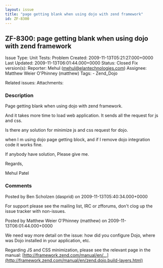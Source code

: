 ```yaml
---
layout: issue
title: "page getting blank when using dojo with zend framework"
id: ZF-8300
---
```


ZF-8300: page getting blank when using dojo with zend framework
---------------------------------------------------------------

 Issue Type: Unit Tests: Problem Created: 2009-11-13T05:21:27.000+0000 Last Updated: 2009-11-13T06:01:44.000+0000 Status: Closed Fix version(s): 
 Reporter:  Mehul (mehul@elantechnologies.com)  Assignee:  Matthew Weier O'Phinney (matthew)  Tags: - Zend\_Dojo
 
 Related issues: 
 Attachments: 
### Description

Page getting blank when using dojo with zend framework.

And it takes more time to load web application. It sends all the request for js and css.

Is there any solution for minimize js and css request for dojo.

when I m using dojo page getting block, and if I remove dojo integration code it works fine.

If anybody have solution, Please give me.

Regards,

Mehul Patel

 

 

### Comments

Posted by Ben Scholzen (dasprid) on 2009-11-13T05:40:34.000+0000

For support please see the mailing list, IRC or zfforums, don't clog up the issue tracker with non-issues.

 

 

Posted by Matthew Weier O'Phinney (matthew) on 2009-11-13T06:01:44.000+0000

We need way more detail on the issue: how did you configure Dojo, where was Dojo installed in your application, etc.

Regarding JS and CSS minimization, please see the relevant page in the manual: [http://framework.zend.com/manual/en/…](http://framework.zend.com/manual/en/zend.dojo.build-layers.html)

 

 